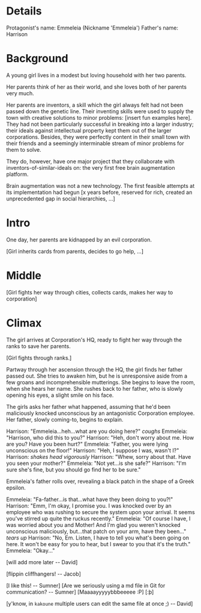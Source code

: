 Details
=======

Protagonist's name: Emmeleia (Nickname 'Emmeleia')
Father's name: Harrison

Background
==========

A young girl lives in a modest but loving household with her two parents.

Her parents think of her as their world, and she loves both of her parents very
much.

Her parents are inventors, a skill which the girl always felt had not been
passed down the genetic line. Their inventing skills were used to supply the
town with creative solutions to minor problems: [insert fun examples here]. They
had not been particularly successful in breaking into a larger industry; their
ideals against intellectual property kept them out of the larger corporations.
Besides, they were perfectly content in their small town with their friends and
a seemingly interminable stream of minor problems for them to solve.

They do, however, have one major project that they collaborate with
inventors-of-similar-ideals on: the very first free brain augmentation platform.

Brain augmentation was not a new technology. The first feasible attempts at its
implementation had begun [x years before, reserved for rich, created an
unprecedented gap in social hierarchies, ...]

Intro
=====

One day, her parents are kidnapped by an evil corporation.

[Girl inherits cards from parents, decides to go help, ...]

Middle
======

[Girl fights her way through cities, collects cards, makes her way to
corporation]

Climax
======

The girl arrives at Corporation's HQ, ready to fight her way through the ranks
to save her parents.

[Girl fights through ranks.]

Partway through her ascension through the HQ, the girl finds her father passed
out. She tries to awaken him, but he is unresponsive aside from a few groans and
incomprehensible mutterings. She begins to leave the room, when she hears her
name. She rushes back to her father, who is slowly opening his eyes, a slight
smile on his face.

The girls asks her father what happened, assuming that he'd been maliciously
knocked unconscious by an antagonistic Corporation employee. Her father, slowly
coming-to, begins to explain.

Harrison: "Emmeleia...heh...what are you doing here?" *coughs*
Emmeleia: "Harrison, who did this to you?"
Harrison: "Heh, don't worry about me. How are you? Have you been hurt?"
Emmeleia: "Father, you were lying unconscious on the floor!"
Harrison: "Heh, I suppose I was, wasn't I?"
Harrison: *shakes head vigorously*
Harrison: "Whew, sorry about that. Have you seen your mother?"
Emmeleia: "Not yet...is she safe?"
Harrison: "I'm sure she's fine, but you should go find her to be sure."

Emmeleia's father rolls over, revealing a black patch in the shape of a Greek
epsilon.

Emmeleia: "Fa-father...is that...what have they been doing to you?!"
Harrison: "Emm, I'm okay, I promise you. I was knocked over by an employee
           who was rushing to secure the system upon your arrival. It seems
           you've stirred up quite the ruckus recently."
Emmeleia: "Of course I have, I was worried about you and Mother! And I'm glad
           you weren't knocked unconscious maliciously, but...that patch on your
           arm, have they been..." *tears up*
Harrison: "No, Em. Listen, I have to tell you what's been going on here. It
           won't be easy for you to hear, but I swear to you that it's the
           truth."
Emmeleia: "Okay..."

[will add more later -- David]

[flippin cliffhangers! -- Jacob]

[I like this! -- Sumner]
[Are we seriously using a md file in Git for communication? -- Sumner]
[Maaaayyyyybbbeeeee :P]
[:þ]

[y'know, in `kakoune` multiple users can edit the same file at once ;) -- David]

